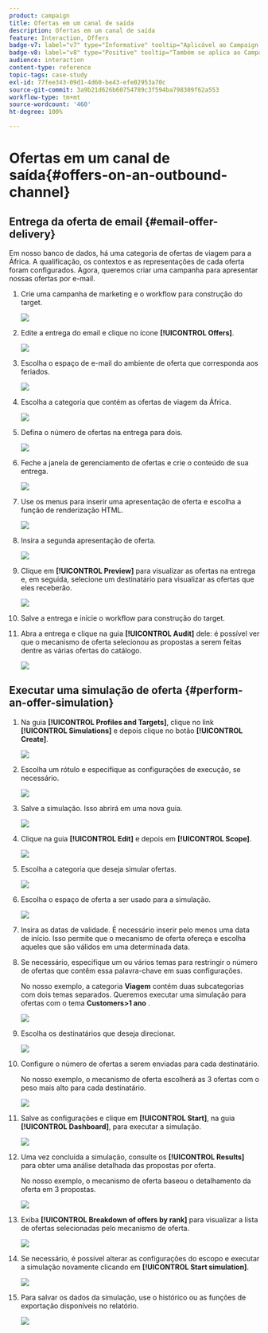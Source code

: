 ```yaml
---
product: campaign
title: Ofertas em um canal de saída
description: Ofertas em um canal de saída
feature: Interaction, Offers
badge-v7: label="v7" type="Informative" tooltip="Aplicável ao Campaign Classic v7"
badge-v8: label="v8" type="Positive" tooltip="Também se aplica ao Campaign v8"
audience: interaction
content-type: reference
topic-tags: case-study
exl-id: 77fee343-09d1-4d60-be43-efe02953a70c
source-git-commit: 3a9b21d626b60754789c3f594ba798309f62a553
workflow-type: tm+mt
source-wordcount: '460'
ht-degree: 100%

---
```


# Ofertas em um canal de saída{#offers-on-an-outbound-channel}



## Entrega da oferta de email {#email-offer-delivery}

Em nosso banco de dados, há uma categoria de ofertas de viagem para a África. A qualificação, os contextos e as representações de cada oferta foram configurados. Agora, queremos criar uma campanha para apresentar nossas ofertas por e-mail.

1. Crie uma campanha de marketing e o workflow para construção do target.

   ![](assets/offer_delivery_example_001.png)

1. Edite a entrega do email e clique no ícone **[!UICONTROL Offers]**.

   ![](assets/offer_delivery_example_002.png)

1. Escolha o espaço de e-mail do ambiente de oferta que corresponda aos feriados.

   ![](assets/offer_delivery_example_003.png)

1. Escolha a categoria que contém as ofertas de viagem da África.

   ![](assets/offer_delivery_example_004.png)

1. Defina o número de ofertas na entrega para dois.

   ![](assets/offer_delivery_example_005.png)

1. Feche a janela de gerenciamento de ofertas e crie o conteúdo de sua entrega.

   ![](assets/offer_delivery_example_006.png)

1. Use os menus para inserir uma apresentação de oferta e escolha a função de renderização HTML.

   ![](assets/offer_delivery_example_007.png)

1. Insira a segunda apresentação de oferta.

   ![](assets/offer_delivery_example_008.png)

1. Clique em **[!UICONTROL Preview]** para visualizar as ofertas na entrega e, em seguida, selecione um destinatário para visualizar as ofertas que eles receberão.

   ![](assets/offer_delivery_example_009.png)

1. Salve a entrega e inicie o workflow para construção do target.
1. Abra a entrega e clique na guia **[!UICONTROL Audit]** dele: é possível ver que o mecanismo de oferta selecionou as propostas a serem feitas dentre as várias ofertas do catálogo.

   ![](assets/offer_delivery_example_010.png)

## Executar uma simulação de oferta {#perform-an-offer-simulation}

1. Na guia **[!UICONTROL Profiles and Targets]**, clique no link **[!UICONTROL Simulations]** e depois clique no botão **[!UICONTROL Create]**.

   ![](assets/offer_simulation_001.png)

1. Escolha um rótulo e especifique as configurações de execução, se necessário.

   ![](assets/offer_simulation_example_002.png)

1. Salve a simulação. Isso abrirá em uma nova guia.

   ![](assets/offer_simulation_example_003.png)

1. Clique na guia **[!UICONTROL Edit]** e depois em **[!UICONTROL Scope]**.

   ![](assets/offer_simulation_example_004.png)

1. Escolha a categoria que deseja simular ofertas.

   ![](assets/offer_simulation_example_005.png)

1. Escolha o espaço de oferta a ser usado para a simulação.

   ![](assets/offer_simulation_example_006.png)

1. Insira as datas de validade. É necessário inserir pelo menos uma data de início. Isso permite que o mecanismo de oferta ofereça e escolha aqueles que são válidos em uma determinada data.
1. Se necessário, especifique um ou vários temas para restringir o número de ofertas que contêm essa palavra-chave em suas configurações.

   No nosso exemplo, a categoria **Viagem** contém duas subcategorias com dois temas separados. Queremos executar uma simulação para ofertas com o tema **Customers>1 ano** .

   ![](assets/offer_simulation_example_007.png)

1. Escolha os destinatários que deseja direcionar.

   ![](assets/offer_simulation_example_008.png)

1. Configure o número de ofertas a serem enviadas para cada destinatário.

   No nosso exemplo, o mecanismo de oferta escolherá as 3 ofertas com o peso mais alto para cada destinatário.

   ![](assets/offer_simulation_example_009.png)

1. Salve as configurações e clique em **[!UICONTROL Start]**, na guia **[!UICONTROL Dashboard]**, para executar a simulação.

   ![](assets/offer_simulation_example_010.png)

1. Uma vez concluída a simulação, consulte os **[!UICONTROL Results]** para obter uma análise detalhada das propostas por oferta.

   No nosso exemplo, o mecanismo de oferta baseou o detalhamento da oferta em 3 propostas.

   ![](assets/offer_simulation_example_011.png)

1. Exiba **[!UICONTROL Breakdown of offers by rank]** para visualizar a lista de ofertas selecionadas pelo mecanismo de oferta.

   ![](assets/offer_simulation_example_012.png)

1. Se necessário, é possível alterar as configurações do escopo e executar a simulação novamente clicando em **[!UICONTROL Start simulation]**.

   ![](assets/offer_simulation_example_010.png)

1. Para salvar os dados da simulação, use o histórico ou as funções de exportação disponíveis no relatório.

   ![](assets/offer_simulation_example_013.png)
